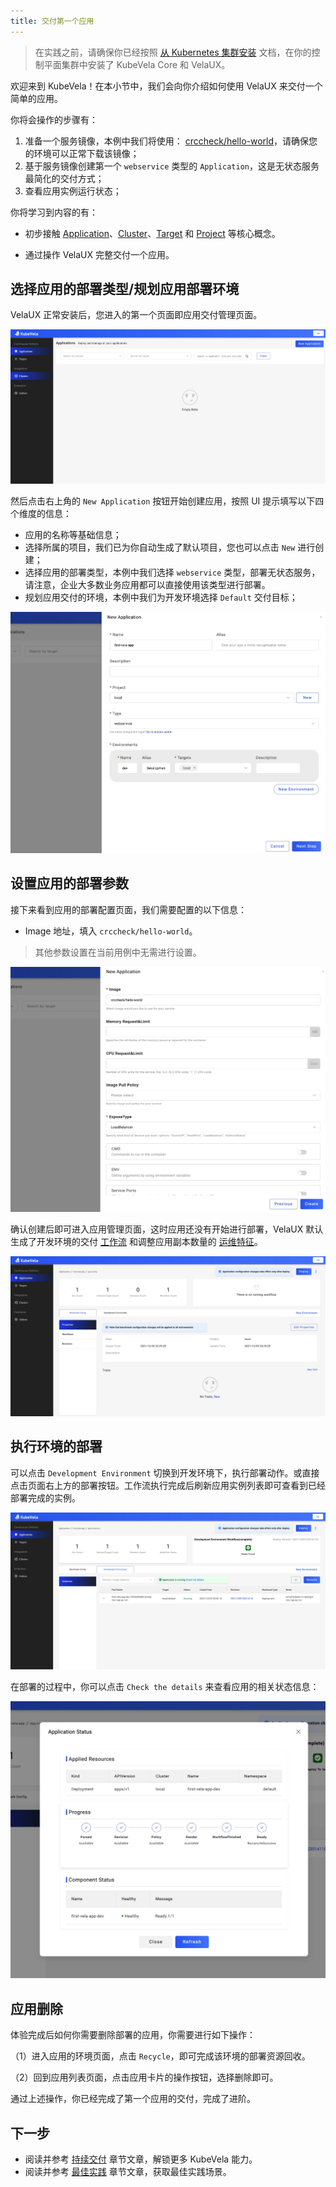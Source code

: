 ```yaml
---
title: 交付第一个应用
---
```


> 在实践之前，请确保你已经按照 [从 Kubernetes 集群安装](./install.mdx) 文档，在你的控制平面集群中安装了 KubeVela Core 和 VelaUX。

欢迎来到 KubeVela！在本小节中，我们会向你介绍如何使用 VelaUX 来交付一个简单的应用。

你将会操作的步骤有：

1. 准备一个服务镜像，本例中我们将使用： [crccheck/hello-world](https://hub.docker.com/r/crccheck/hello-world)，请确保您的环境可以正常下载该镜像；
2. 基于服务镜像创建第一个 `webservice` 类型的 `Application`，这是无状态服务最简化的交付方式；
3. 查看应用实例运行状态；

你将学习到内容的有：

- 初步接触 [Application](./getting-started/core-concept#应用（application）)、[Cluster](getting-started/core-concept#集群（cluster）)、[Target](getting-started/core-concept#交付目标（target）) 和 [Project](getting-started/core-concept#项目（project）) 等核心概念。

- 通过操作 VelaUX 完整交付一个应用。

## 选择应用的部署类型/规划应用部署环境

VelaUX 正常安装后，您进入的第一个页面即应用交付管理页面。

![](./resources/dashboard.png)

然后点击右上角的 `New Application` 按钮开始创建应用，按照 UI 提示填写以下四个维度的信息：

- 应用的名称等基础信息；
- 选择所属的项目，我们已为你自动生成了默认项目，您也可以点击 `New` 进行创建；
- 选择应用的部署类型，本例中我们选择 `webservice` 类型，部署无状态服务，请注意，企业大多数业务应用都可以直接使用该类型进行部署。
- 规划应用交付的环境，本例中我们为开发环境选择 `Default` 交付目标；

![](./resources/new-first-vela-app.png)

## 设置应用的部署参数

接下来看到应用的部署配置页面，我们需要配置的以下信息：

- Image 地址，填入 `crccheck/hello-world`。

> 其他参数设置在当前用例中无需进行设置。

![](./resources/port-first-vela-app.png)

确认创建后即可进入应用管理页面，这时应用还没有开始进行部署，VelaUX 默认生成了开发环境的交付 [工作流](./getting-started/core-concept#工作流（workflow）) 和调整应用副本数量的 [运维特征](./getting-started/core-concept#运维特征（trait）)。

![](./resources/created-first-vela-app.png)

## 执行环境的部署

可以点击 `Development Environment` 切换到开发环境下，执行部署动作。或直接点击页面右上方的部署按钮。工作流执行完成后刷新应用实例列表即可查看到已经部署完成的实例。

![](./resources/succeed-first-vela-app.jpg)

在部署的过程中，你可以点击 `Check the details` 来查看应用的相关状态信息：

![](./resources/status-first-vela-app.jpg)

## 应用删除

体验完成后如何你需要删除部署的应用，你需要进行如下操作：

（1）进入应用的环境页面，点击 `Recycle`，即可完成该环境的部署资源回收。

（2）回到应用列表页面，点击应用卡片的操作按钮，选择删除即可。

通过上述操作，你已经完成了第一个应用的交付，完成了进阶。

## 下一步

- 阅读并参考 [持续交付](./deliver-app/k8s-object.mdx) 章节文章，解锁更多 KubeVela 能力。
- 阅读并参考 [最佳实践](./case-studies/jenkins-cicd) 章节文章，获取最佳实践场景。
